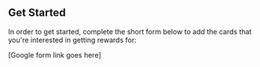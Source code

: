 ## Get Started 

In order to get started, complete the short form below to add the cards that you're interested in getting rewards for:


[Google form link goes here]
